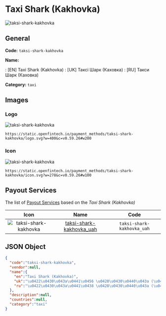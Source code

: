
# Taxi Shark (Kakhovka) 
![taksi-shark-kakhovka](https://static.openfintech.io/payment_methods/taksi-shark-kakhovka/logo.svg?w=400&c=v0.59.26#w200)  

## General 
**Code:** `taksi-shark-kakhovka` 
 
**Name:** 
 
:	[EN] Taxi Shark (Kakhovka) 
:	[UK] Таксі Шарк (Каховка) 
:	[RU] Такси Шарк (Каховка) 
 
**Category:** `taxi` 
 

## Images 

### Logo 
![taksi-shark-kakhovka](https://static.openfintech.io/payment_methods/taksi-shark-kakhovka/logo.svg?w=400&c=v0.59.26#w200)  

```
https://static.openfintech.io/payment_methods/taksi-shark-kakhovka/logo.svg?w=400&c=v0.59.26#w200
```  

### Icon 
![taksi-shark-kakhovka](https://static.openfintech.io/payment_methods/taksi-shark-kakhovka/icon.svg?w=278&c=v0.59.26#w100)  

```
https://static.openfintech.io/payment_methods/taksi-shark-kakhovka/icon.svg?w=278&c=v0.59.26#w100
```  

## Payout Services 
 
The list of [Payout Services](/payout-services/) based on the _Taxi Shark (Kakhovka)_ 

|Icon|Name|Code| 
|:---:|:---:|:---:| 
|![taksi-shark-kakhovka](https://static.openfintech.io/payout_methods/taksi-shark-kakhovka/icon.svg?w=278&c=v0.59.26#w40) |[taksi-shark-kakhovka_uah](/payout-services/taksi-shark-kakhovka_uah/)|`taksi-shark-kakhovka_uah`| 
 

## JSON Object 

```json
{
  "code":"taksi-shark-kakhovka",
  "vendor":null,
  "name":{
    "en":"Taxi Shark (Kakhovka)",
    "uk":"\u0422\u0430\u043a\u0441\u0456 \u0428\u0430\u0440\u043a (\u041a\u0430\u0445\u043e\u0432\u043a\u0430)",
    "ru":"\u0422\u0430\u043a\u0441\u0438 \u0428\u0430\u0440\u043a (\u041a\u0430\u0445\u043e\u0432\u043a\u0430)"
  },
  "description":null,
  "countries":null,
  "category":"taxi"
}
```  

